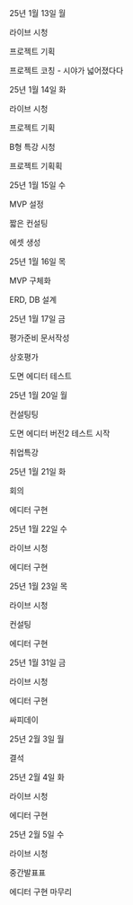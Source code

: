 25년 1월 13일 월

라이브 시청

프로젝트 기획

프로젝트 코칭 - 시야가 넓어졌다다

25년 1월 14일 화

라이브 시청

프로젝트 기획

B형 특강 시청

프로젝트 기획획

25년 1월 15일 수

MVP 설정

짧은 컨설팅

에셋 생성

25년 1월 16일 목

MVP 구체화

ERD, DB 설계

25년 1월 17일 금

평가준비 문서작성

상호평가

도면 에디터 테스트

25년 1월 20일 월

컨설팅팅

도면 에디터 버전2 테스트 시작

취업특강

25년 1월 21일 화

회의

에디터 구현

25년 1월 22일 수

라이브 시청

에디터 구현

25년 1월 23일 목

라이브 시청

컨설팅

에디터 구현

25년 1월 31일 금

라이브 시청

에디터 구현

싸피데이

25년 2월 3일 월

결석

25년 2월 4일 화

라이브 시청

에디터 구현

25년 2월 5일 수

라이브 시청

중간발표표

에디터 구현 마무리
